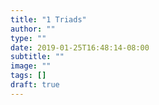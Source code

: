 ```yaml
---
title: "1 Triads"
author: ""
type: ""
date: 2019-01-25T16:48:14-08:00
subtitle: ""
image: ""
tags: []
draft: true
---
```

